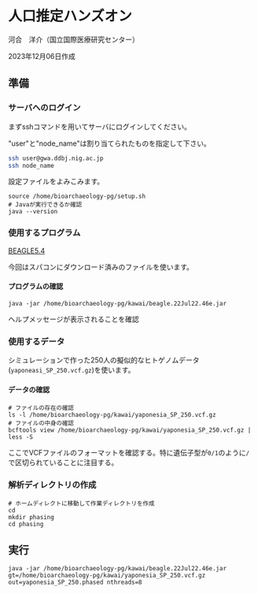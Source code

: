 # 人口推定ハンズオン

河合　洋介（国立国際医療研究センター）

2023年12月06日作成

## 準備

### サーバへのログイン

まずsshコマンドを用いてサーバにログインしてください。

"user"と"node_name"は割り当てられたものを指定して下さい。

```sh
ssh user@gwa.ddbj.nig.ac.jp
ssh node_name
```

設定ファイルをよみこみます。

```
source /home/bioarchaeology-pg/setup.sh
# Javaが実行できるか確認
java --version
```

### 使用するプログラム

[BEAGLE5.4](http://faculty.washington.edu/browning/beagle/beagle.html)

今回はスパコンにダウンロード済みのファイルを使います。

#### プログラムの確認
`java -jar /home/bioarchaeology-pg/kawai/beagle.22Jul22.46e.jar`

ヘルプメッセージが表示されることを確認

### 使用するデータ
シミュレーションで作った250人の擬似的なヒトゲノムデータ(`yaponeasi_SP_250.vcf.gz`)を使います。

#### データの確認
```
# ファイルの存在の確認
ls -l /home/bioarchaeology-pg/kawai/yaponesia_SP_250.vcf.gz
# ファイルの中身の確認
bcftools view /home/bioarchaeology-pg/kawai/yaponesia_SP_250.vcf.gz | less -S
```
ここでVCFファイルのフォーマットを確認する。特に遺伝子型が`0/1`のように`/`で区切られていることに注目する。

### 解析ディレクトリの作成
```
# ホームディレクトに移動して作業ディレクトリを作成
cd
mkdir phasing
cd phasing
```

## 実行
```
java -jar /home/bioarchaeology-pg/kawai/beagle.22Jul22.46e.jar gt=/home/bioarchaeology-pg/kawai/yaponesia_SP_250.vcf.gz out=yaponesia_SP_250.phased nthreads=8
```

